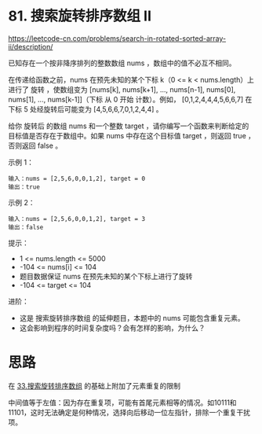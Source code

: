 # 81. 搜索旋转排序数组 II

https://leetcode-cn.com/problems/search-in-rotated-sorted-array-ii/description/

已知存在一个按非降序排列的整数数组 nums ，数组中的值不必互不相同。

在传递给函数之前，nums 在预先未知的某个下标 k（0 <= k < nums.length）上进行了 旋转 ，使数组变为 [nums[k], nums[k+1], ..., nums[n-1], nums[0], nums[1], ..., nums[k-1]]（下标 从 0 开始 计数）。例如， [0,1,2,4,4,4,5,6,6,7] 在下标 5 处经旋转后可能变为 [4,5,6,6,7,0,1,2,4,4] 。

给你 旋转后 的数组 nums 和一个整数 target ，请你编写一个函数来判断给定的目标值是否存在于数组中。如果 nums 中存在这个目标值 target ，则返回 true ，否则返回 false 。

 

示例 1：
```
输入：nums = [2,5,6,0,0,1,2], target = 0
输出：true
```
示例 2：
```
输入：nums = [2,5,6,0,0,1,2], target = 3
输出：false
```

提示：

- 1 <= nums.length <= 5000
- -104 <= nums[i] <= 104
- 题目数据保证 nums 在预先未知的某个下标上进行了旋转
- -104 <= target <= 104
 

进阶：

- 这是 搜索旋转排序数组 的延伸题目，本题中的 nums  可能包含重复元素。
- 这会影响到程序的时间复杂度吗？会有怎样的影响，为什么？

# 思路

在 [33.搜索旋转排序数组](./33.搜索旋转排序数组.md) 的基础上附加了元素重复的限制

中间值等于左值：因为存在重复项，可能有首尾元素相等的情况。如10111和11101，这时无法确定是何种情况，选择向后移动一位左指针，排除一个重复干扰项。
